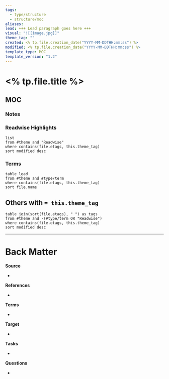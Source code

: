 ```yaml
---
tags:
  - type/structure
  - structure/moc
aliases:
lead: +++ Lead paragraph goes here +++
visual: "![[image.jpg]]"
theme_tag: ""
created: <% tp.file.creation_date("YYYY-MM-DDTHH:mm:ss") %>
modified: <% tp.file.creation_date("YYYY-MM-DDTHH:mm:ss") %>
template_type: MOC
template_version: "1.2"
---
```


# <% tp.file.title %>

<!-- Main STRUCTURE of my content -->
## MOC

### Notes

### Readwise Highlights
```dataview
list
from #theme and "Readwise"
where contains(file.etags, this.theme_tag)
sort modified desc
```

### Terms
```dataview
table lead
from #theme and #type/term 
where contains(file.etags, this.theme_tag)
sort file.name
```

## Others with `= this.theme_tag`
```dataview
table join(sort(file.etags), " ") as tags
from #theme and -(#type/term OR "Readwise")
where contains(file.etags, this.theme_tag)
sort modified desc
```

---
# Back Matter

**Source**
<!-- Always keep a link to the source- --> 
- 

**References**
<!-- Links to pages not referenced in the content. -->
- 

**Terms**
<!-- Links to definition pages. -->
- 

**Target**
<!-- Link to project note or externaly published content. -->
- 

**Tasks**
<!-- What remains to be done with this note? --> 
- 

**Questions**
<!-- What remains for you to consider? --> 
- 
